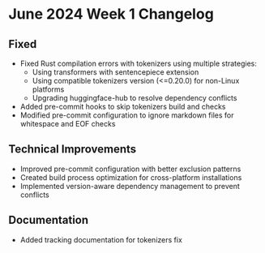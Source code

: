 # June 2024 Week 1 Changelog

## Fixed
- Fixed Rust compilation errors with tokenizers using multiple strategies:
  - Using transformers with sentencepiece extension
  - Using compatible tokenizers version (<=0.20.0) for non-Linux platforms
  - Upgrading huggingface-hub to resolve dependency conflicts
- Added pre-commit hooks to skip tokenizers build and checks
- Modified pre-commit configuration to ignore markdown files for whitespace and EOF checks

## Technical Improvements
- Improved pre-commit configuration with better exclusion patterns
- Created build process optimization for cross-platform installations
- Implemented version-aware dependency management to prevent conflicts

## Documentation
- Added tracking documentation for tokenizers fix
